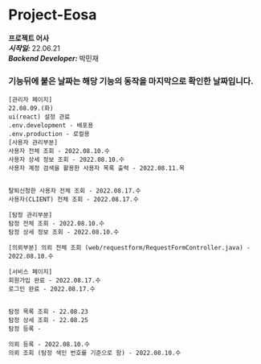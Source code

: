 # Project-Eosa
<b>프로젝트 어사</b>  
<b><i>시작일: </i></b> 22.06.21  
<b><i>Backend Developer: </i></b> 박민재  


### 기능뒤에 붙은 날짜는 해당 기능의 동작을 마지막으로 확인한 날짜입니다.
```
[관리자 페이지]
22.08.09.(화)
ui(react) 설정 관료
.env.development - 배포용  
.env.production - 로컬용
[사용자 관리부분]
사용자 전체 조회 - 2022.08.10.수
사용자 상세 정보 조회 - 2022.08.10.수
사용자 계정 검색을 활용한 사용자 목록 출력 - 2022.08.11.목


탈퇴신청한 사용자 전체 조회 - 2022.08.17.수
사용자(CLIENT) 전체 조회 - 2022.08.17.수

[탐정 관리부분]
탐정 전체 조회 - 2022.08.10.수
탐정 상세 정보 조회 - 2022.08.10.수

[의뢰부분] 의뢰 전체 조회 (web/requestform/RequestFormController.java) - 2022.08.10.수
```

```
[서비스 페이지]
회원가입 완료 - 2022.08.17.수
로그인 완료 - 2022.08.17.수


탐정 목록 조회 - 22.08.23
탐정 상세 조회 - 22.08.25
탐정 등록 - 

의뢰 등록 - 2022.08.10.수
의뢰 조회 (탐정 색인 번호를 기준으로 함) - 2022.08.10.수
```